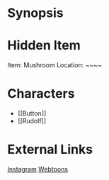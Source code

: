 # Synopsis


# Hidden Item
Item: Mushroom
Location: ~~~~

# Characters
* [[Button]]
* [[Rudolf]]

# External Links
[Instagram](https://www.instagram.com/p/B5yfNbcAoAj/)
[Webtoons](https://www.webtoons.com/en/challenge/twistwood-tales/21-button-the-good-witch/viewer?title_no=344740&episode_no=24)